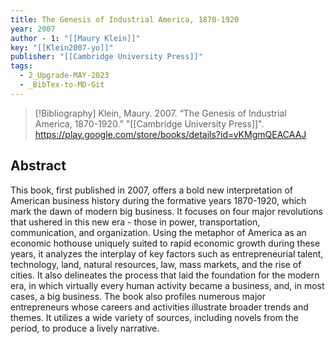 ```yaml
---
title: The Genesis of Industrial America, 1870-1920
year: 2007
author - 1: "[[Maury Klein]]"
key: "[[Klein2007-yo]]"
publisher: "[[Cambridge University Press]]"
tags:
  - 2_Upgrade-MAY-2023
  - _BibTex-to-MD-Git
---
```


> [!Bibliography]
> Klein, Maury. 2007. “The Genesis of Industrial America, 1870-1920.” "[[Cambridge University Press]]". https://play.google.com/store/books/details?id=vKMgmQEACAAJ

## Abstract
This book, first published in 2007, offers a bold new interpretation of American business history during the formative years 1870-1920, which mark the dawn of modern big business. It focuses on four major revolutions that ushered in this new era -  those in power, transportation, communication, and organization. Using the metaphor of America as an economic hothouse uniquely suited to rapid economic growth during these years, it analyzes the interplay of key factors such as entrepreneurial talent, technology, land, natural resources, law, mass markets, and the rise of cities. It also delineates the process that laid the foundation for the modern era, in which virtually every human activity became a business, and, in most cases, a big business. The book also profiles numerous major entrepreneurs whose careers and activities illustrate broader trends and themes. It utilizes a wide variety of sources, including novels from the period, to produce a lively narrative.